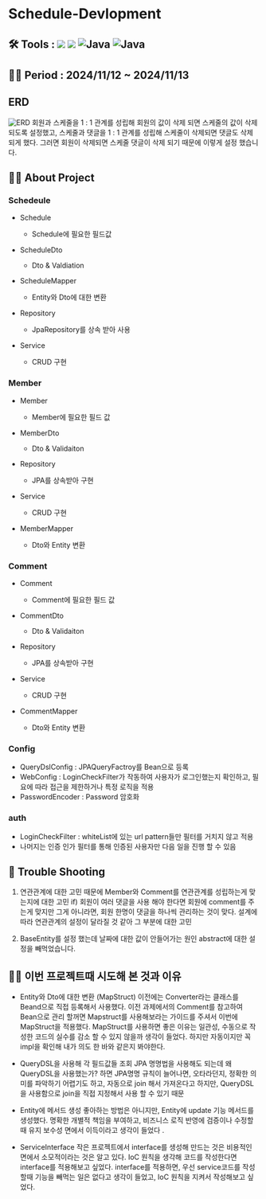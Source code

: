# Schedule-Devlopment

## 🛠️ Tools :  <img src="https://img.shields.io/badge/mysql-4479A1?style=for-the-badge&logo=mysql&logoColor=white"> <img src="https://img.shields.io/badge/spring-6DB33F?style=for-the-badge&logo=github&logoColor=Green"> <img alt="Java" src ="https://img.shields.io/badge/Java-007396.svg?&style=for-the-badge&logo=Java&logoColor=white"/>  <img alt="Java" src ="https://img.shields.io/badge/intellijidea-000000.svg?&style=for-the-badge&logo=intellijidea&logoColor=white"/>

## 👨‍💻 Period : 2024/11/12 ~ 2024/11/13

## ERD 
![ERD](https://github.com/user-attachments/assets/1f7a32e0-b049-470f-aab9-732ddd96a942)
회원과 스케줄을 1 : 1 관계를 성립해 회원의 값이 삭제 되면 스케줄의 값이 삭제 되도록 설정했고, 
스케줄과 댓글을 1 : 1 관계를 성립해 스케줄이 삭제되면 댓글도 삭제되게 했다. 
그러면 회원이 삭제되면 스케줄 댓글이 삭제 되기 때문에 이렇게 설정 했습니다. 

## 👨‍💻 About Project
### Schedeule 
- Schedule
  - Schedule에 필요한 필드값 

- ScheduleDto
  - Dto & Valdiation 

- ScheduleMapper
  - Entity와 Dto에 대한 변환
    
- Repository
  - JpaRepository를 상속 받아 사용

 - Service
   - CRUD 구현

### Member 
- Member
  - Member에 필요한 필드 값

- MemberDto
  - Dto & Validaiton 

- Repository
  - JPA를 상속받아 구현

- Service
  - CRUD 구현

- MemberMapper
  - Dto와 Entity 변환

### Comment
- Comment
  - Comment에 필요한 필드 값

- CommentDto
  - Dto & Validaiton 

- Repository
  - JPA를 상속받아 구현

- Service
  - CRUD 구현

- CommentMapper
  - Dto와 Entity 변환
 
### Config
- QueryDslConfig : JPAQueryFactroy를 Bean으로 등록
- WebConfig : LoginCheckFilter가 작동하여 사용자가 로그인했는지 확인하고, 필요에 따라 접근을 제한하거나 특정 로직을 적용
- PasswordEncoder : Password 암호화

### auth 
- LoginCheckFilter : whiteList에 있는 url pattern들만 필터를 거치지 않고 적용
- 나머지는 인증 인가 필터를 통해 인증된 사용자만 다음 일을 진행 할 수 있음 

## 🥵 Trouble Shooting 
1. 연관관계에 대한 고민 때문에 Member와 Comment를 연관관계를 성립하는게 맞는지에 대한 고민 
if) 회원이 여러 댓글을 사용 해야 한다면 회원에 comment를 주는게 맞지만 그게 아니라면, 회원 한명이 댓글을 하나씩 관리하는 것이 맞다. 
설계에 따라 연관관계의 설정이 달라질 것 같아 그 부분에 대한 고민 

2. BaseEntity를 설정 했는데 날짜에 대한 값이 안들어가는 원인 
abstract에 대한 설정을 빼먹었습니다. 

## 👨‍💻 이번 프로젝트때 시도해 본 것과 이유 

 - Entity와 Dto에 대한 변환 (MapStruct)
    이전에는 Converter라는 클래스를 Beand으로 직접 등록해서 사용했다. 이전 과제에서의 Comment를 참고하여 Bean으로 관리 할꺼면 Mapstruct를 사용해보라는 가이드를 주셔서 이번에 MapStruct을 적용했다.
    MapStruct를 사용하면 좋은 이유는 일관성, 수동으로 작성한 코드의 실수를 감소 할 수 있지 않을까 생각이 들었다.
    하지만 자동이지만 꼭 impl을 확인해 내가 의도 한 바와 같은지 봐야한다.

  - QueryDSL을 사용해 각 필드값들 조회
     JPA 명명법을 사용해도 되는데 왜 QueryDSL을 사용했는가? 하면
     JPA명명 규칙이 늘어나면, 오타라던지, 정확한 의미를 파악하기 어렵기도 하고,
     자동으로 join 해서 가져온다고 하지만, QueryDSL을 사용함으로 join을 직접 지정해서 사용 할 수 있기 때문
    
 - Entity에 메서드 생성
   좋아하는 방법은 아니지만, Entity에 update 기능 메서드를 생성했다.
   명확한 개별적 책임을 부여하고, 비즈니스 로직 반영에 검증이나 수정할때 유지 보수성 면에서 이득이라고 생각이 들었다 .

- ServiceInterface 
  작은 프로젝트에서 interface를 생성해 만드는 것은 비용적인 면에서 소모적이라는 것은 알고 있다.
  IoC 원칙을 생각해 코드를 작성한다면 interface를 적용해보고 싶었다. 
  interface를 적용하면, 우선 service코드를 작성할때 기능을 빼먹는 일은 없다고 생각이 들었고, IoC 원칙을 지켜서 작성해보고 싶었다. 
   
